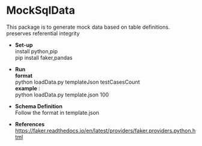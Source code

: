 # MockSqlData </br>
This package is to generate mock data based on table definitions.</br>
preserves referential integrity </br>

- **Set-up** </br>
install python,pip </br>
pip install faker,pandas </br>

- **Run** </br>
**format** </br>
python loadData.py templateJson testCasesCount </br>
**example** : </br>
python loadData.py template.json 100 </br>

- **Schema Definition** </br>
Follow the format in template.json </br>

- **References** </br>
https://faker.readthedocs.io/en/latest/providers/faker.providers.python.html


